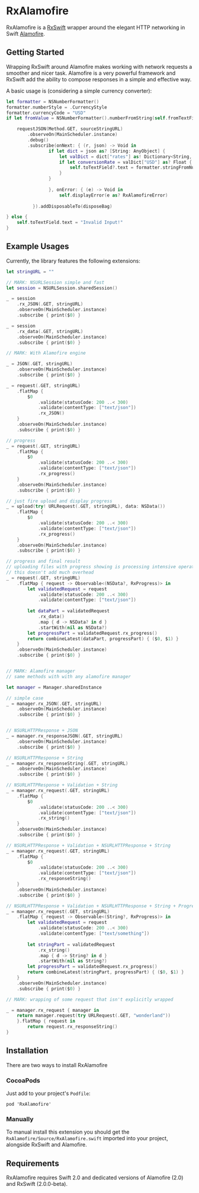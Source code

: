 RxAlamofire
===

RxAlamofire is a [RxSwift](https://github.com/ReactiveX/RxSwift) wrapper around the elegant HTTP networking in Swift [Alamofire](https://github.com/Alamofire/Alamofire).

## Getting Started

Wrapping RxSwift around Alamofire makes working with network requests a smoother and nicer task. Alamofire is a very powerful framework and RxSwift add the ability to compose responses in a simple and effective way.

A basic usage is (considering a simple currency converter):

```swift
let formatter = NSNumberFormatter()
formatter.numberStyle = .CurrencyStyle
formatter.currencyCode = "USD"
if let fromValue = NSNumberFormatter().numberFromString(self.fromTextField.text!) {

    requestJSON(Method.GET, sourceStringURL)
        .observeOn(MainScheduler.instance)
        .debug()
        .subscribe(onNext: { (r, json) -> Void in
                if let dict = json as? [String: AnyObject] {
                    let valDict = dict["rates"] as! Dictionary<String, AnyObject>
                    if let conversionRate = valDict["USD"] as? Float {
                        self.toTextField?.text = formatter.stringFromNumber(conversionRate * fromValue.floatValue)!
                    }
                }
                
                }, onError: { (e) -> Void in
                    self.displayError(e as? RxAlamofireError)
                    
          }).addDisposableTo(disposeBag)

} else {
    self.toTextField.text = "Invalid Input!"
}
```

## Example Usages

Currently, the library features the following extensions:

```swift 
let stringURL = ""

// MARK: NSURLSession simple and fast
let session = NSURLSession.sharedSession()

_ = session
    .rx_JSON(.GET, stringURL)
    .observeOn(MainScheduler.instance)
    .subscribe { print($0) }

_ = session
    .rx_data(.GET, stringURL)
    .observeOn(MainScheduler.instance)
    .subscribe { print($0) }

// MARK: With Alamofire engine

_ = JSON(.GET, stringURL)
    .observeOn(MainScheduler.instance)
    .subscribe { print($0) }

_ = request(.GET, stringURL)
    .flatMap {
        $0
            .validate(statusCode: 200 ..< 300)
            .validate(contentType: ["text/json"])
            .rx_JSON()
    }
    .observeOn(MainScheduler.instance)
    .subscribe { print($0) }

// progress
_ = request(.GET, stringURL)
    .flatMap {
        $0
            .validate(statusCode: 200 ..< 300)
            .validate(contentType: ["text/json"])
            .rx_progress()
    }
    .observeOn(MainScheduler.instance)
    .subscribe { print($0) }

// just fire upload and display progress
_ = upload(try! URLRequest(.GET, stringURL), data: NSData())
    .flatMap {
        $0
            .validate(statusCode: 200 ..< 300)
            .validate(contentType: ["text/json"])
            .rx_progress()
    }
    .observeOn(MainScheduler.instance)
    .subscribe { print($0) }

// progress and final result
// uploading files with progress showing is processing intensive operation anyway, so
// this doesn't add much overhead
_ = request(.GET, stringURL)
    .flatMap { request -> Observable<(NSData?, RxProgress)> in
        let validatedRequest = request
            .validate(statusCode: 200 ..< 300)
            .validate(contentType: ["text/json"])
        
        let dataPart = validatedRequest
            .rx_data()
            .map { d -> NSData? in d }
            .startWith(nil as NSData?)
        let progressPart = validatedRequest.rx_progress()
        return combineLatest(dataPart, progressPart) { ($0, $1) }
    }
    .observeOn(MainScheduler.instance)
    .subscribe { print($0) }


// MARK: Alamofire manager
// same methods with with any alamofire manager

let manager = Manager.sharedInstance

// simple case
_ = manager.rx_JSON(.GET, stringURL)
    .observeOn(MainScheduler.instance)
    .subscribe { print($0) }


// NSURLHTTPResponse + JSON
_ = manager.rx_responseJSON(.GET, stringURL)
    .observeOn(MainScheduler.instance)
    .subscribe { print($0) }

// NSURLHTTPResponse + String
_ = manager.rx_responseString(.GET, stringURL)
    .observeOn(MainScheduler.instance)
    .subscribe { print($0) }

// NSURLHTTPResponse + Validation + String
_ = manager.rx_request(.GET, stringURL)
    .flatMap {
        $0
            .validate(statusCode: 200 ..< 300)
            .validate(contentType: ["text/json"])
            .rx_string()
    }
    .observeOn(MainScheduler.instance)
    .subscribe { print($0) }

// NSURLHTTPResponse + Validation + NSURLHTTPResponse + String
_ = manager.rx_request(.GET, stringURL)
    .flatMap {
        $0
            .validate(statusCode: 200 ..< 300)
            .validate(contentType: ["text/json"])
            .rx_responseString()
    }
    .observeOn(MainScheduler.instance)
    .subscribe { print($0) }

// NSURLHTTPResponse + Validation + NSURLHTTPResponse + String + Progress
_ = manager.rx_request(.GET, stringURL)
    .flatMap { request -> Observable<(String?, RxProgress)> in
        let validatedRequest = request
            .validate(statusCode: 200 ..< 300)
            .validate(contentType: ["text/something"])
        
        let stringPart = validatedRequest
            .rx_string()
            .map { d -> String? in d }
            .startWith(nil as String?)
        let progressPart = validatedRequest.rx_progress()
        return combineLatest(stringPart, progressPart) { ($0, $1) }
    }
    .observeOn(MainScheduler.instance)
    .subscribe { print($0) }

// MARK: wrapping of some request that isn't explicitly wrapped

_ = manager.rx_request { manager in
    return manager.request(try URLRequest(.GET, "wonderland"))
    }.flatMap { request in
        return request.rx_responseString()
}
```

## Installation

There are two ways to install RxAlamofire

### CocoaPods

Just add to your project's `Podfile`:

```
pod 'RxAlamofire'
```

### Manually

To manual install this extension you should get the `RxAlamofire/Source/RxAlamofire.swift` imported into your project, alongside RxSwift and Alamofire.

## Requirements

RxAlamofire requires Swift 2.0 and dedicated versions of Alamofire (2.0) and RxSwift (2.0.0-beta).

